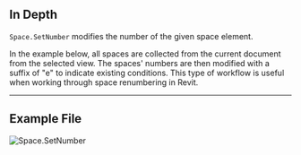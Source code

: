 ## In Depth
`Space.SetNumber` modifies the number of the given space element.

In the example below, all spaces are collected from the current document from the selected view. The spaces' numbers are then modified with a suffix of "e" to indicate existing conditions. This type of workflow is useful when working through space renumbering in Revit.
___
## Example File

![Space.SetNumber](./Revit.Elements.Space.SetNumber_img.jpg)
